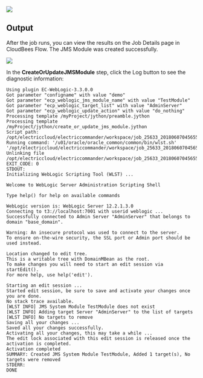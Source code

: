 <img src="../../plugins/EC-WebLogic/images/CreateOrUpdateJMSModule/Form.png" />

## Output

After the job runs, you can view the results on the Job Details page in CloudBees Flow. The JMS Module was created successfully.

<img src="../../plugins/EC-WebLogic/images/CreateOrUpdateJMSModule/Summary.png" />

In the <b>CreateOrUpdateJMSModule</b> step, click the Log button to see the diagnostic information:

    Using plugin EC-WebLogic-3.3.0.0
    Got parameter "configname" with value "demo"
    Got parameter "ecp_weblogic_jms_module_name" with value "TestModule"
    Got parameter "ecp_weblogic_target_list" with value "AdminServer"
    Got parameter "ecp_weblogic_update_action" with value "do_nothing"
    Processing template /myProject/jython/preamble.jython
    Processing template /myProject/jython/create_or_update_jms_module.jython
    Script path: /opt/electriccloud/electriccommander/workspace/job_25633_20180607045655/exec_217323896594554.jython
    Running command: '/u01/oracle/oracle_common/common/bin/wlst.sh' '/opt/electriccloud/electriccommander/workspace/job_25633_20180607045655/exec_217323896594554.jython'
    Unlinking file /opt/electriccloud/electriccommander/workspace/job_25633_20180607045655/exec_217323896594554.jython
    EXIT_CODE: 0
    STDOUT:
    Initializing WebLogic Scripting Tool (WLST) ...

    Welcome to WebLogic Server Administration Scripting Shell

    Type help() for help on available commands

    WebLogic version is: WebLogic Server 12.2.1.3.0
    Connecting to t3://localhost:7001 with userid weblogic ...
    Successfully connected to Admin Server "AdminServer" that belongs to domain "base_domain".

    Warning: An insecure protocol was used to connect to the server.
    To ensure on-the-wire security, the SSL port or Admin port should be used instead.

    Location changed to edit tree.
    This is a writable tree with DomainMBean as the root.
    To make changes you will need to start an edit session via startEdit().
    For more help, use help('edit').

    Starting an edit session ...
    Started edit session, be sure to save and activate your changes once you are done.
    No stack trace available.
    [WLST INFO] JMS System Module TestModule does not exist
    [WLST INFO] Adding target Server "AdminServer" to the list of targets
    [WLST INFO] No targets to remove
    Saving all your changes ...
    Saved all your changes successfully.
    Activating all your changes, this may take a while ...
    The edit lock associated with this edit session is released once the activation is completed.
    Activation completed
    SUMMARY: Created JMS System Module TestModule, Added 1 target(s), No targets were removed
    STDERR:
    DONE
